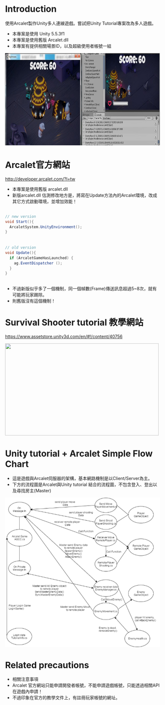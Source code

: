 Introduction
============
使用Arcalet製作Unity多人連線遊戲。嘗試把Unity Tutorial專案改為多人遊戲。
* 本專案是使用 Unity 5.5.3f1 
* 本專案是使用舊版 Arcalet.dll
* 本專案有提供相關場景ID，以及超級使用者帳號一組

<img src="https://github.com/Yan-Jun/Unity-Arcalet-Multiplayer-Game/blob/master/arcalet.JPG" height="300" width="900" />

Arcalet官方網站 
============
http://developer.arcalet.com/?l=tw

* 本專案是使用舊版 arcalet.dll
* 新版arcalet.dll 估測修改地方是，將寫在Update方法內的Arcalet環境，改成其它方式啟動環境，並增加效能！

```C#
  
// new version
void Start(){
  ArcaletSystem.UnityEnvironment();
}
  
  
// old version
void Update(){
  if (ArcaletGameHasLaunched) {
    ag.EventDispatcher ();
  }
}
  
```
* 不過新版似乎多了一個機制，同一個幀數(Frame)傳送訊息超過5~8次，就有可能將玩家踢除。
* 則舊版沒有這個機制！

Survival Shooter tutorial 教學網站
============
https://www.assetstore.unity3d.com/en/#!/content/40756

<img src="https://d2ujflorbtfzji.cloudfront.net/package-screenshot/99b8d7ff-6031-43fe-8334-8a283938fbc6_scaled.jpg" height="300" width="500" />

Unity tutorial + Arcalet Simple Flow Chart
============
* 這是遊戲與Arcalet伺服器的架構，基本網路機制是以Client/Server為主。
* 下方的流程圖是Arcalet與Unity tutorial 結合的流程圖，不包含登入、登出以及尋找房主(Master)
<img src="https://github.com/Yan-Jun/Unity-Arcalet-Multiplayer-Game/blob/master/Unity%20Arcalet%20Sample%20Diagram.png" />

Related precautions
============
* 相關注意事項
* Arcalet 官方網站只能申請開發者帳號，不能申請遊戲帳號，只能透過相關API在遊戲內申請！
* 不過印象在官方的教學文件上，有註冊玩家帳號的網址。
